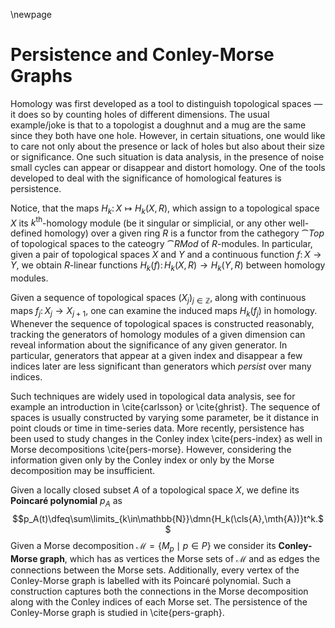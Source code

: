 \newpage
# Persistence and Conley-Morse Graphs
Homology was first developed as a tool to distinguish topological spaces — it does so by counting holes of different dimensions. The usual example/joke is that to a topologist a doughnut and a mug are the same since they both have one hole. However, in certain situations, one would like to care not only about the presence or lack of holes but also about their size or significance. One such situation is data analysis, in the presence of noise small cycles can appear or disappear and distort homology. One of the tools developed to deal with the significance of homological features is persistence.

Notice, that the maps $H_k\colon X\mapsto H_k(X, R)$, which assign to a topological space $X$ its $k^{\text{th}}$-homology module (be it singular or simplicial, or any other well-defined homology) over a given ring $R$ is a functor from the cathegory $\cat{Top}$ of topological spaces to the cateogry $\cat{RMod}$ of $R$-modules. In particular, given a pair of topological spaces $X$ and $Y$ and a continuous function $f\colon X\rightarrow Y$, we obtain $R$-linear functions $H_k(f)\colon H_k(X, R)\rightarrow H_k(Y, R)$ between homology modules.

Given a sequence of topological spaces $(X_j)_{j\in\mathbb{Z}}$, along with continuous maps $f_j\colon X_j\rightarrow X_{j+1}$, one can examine the induced maps $H_k(f_j)$ in homology. Whenever the sequence of topological spaces is constructed reasonably, tracking the generators of homology modules of a given dimension can reveal information about the significance of any given generator. In particular, generators that appear at a given index and disappear a few indices later are less significant than generators which *persist* over many indices.

Such techniques are widely used in topological data analysis, see for example an introduction in \cite{carlsson} or \cite{ghrist}. The sequence of spaces is usually constructed by varying some parameter, be it distance in point clouds or time in time-series data. More recently, persistence has been used to study changes in the Conley index \cite{pers-index} as well in Morse decompositions \cite{pers-morse}. However, considering the information given only by the Conley index or only by the Morse decomposition may be insufficient.

Given a locally closed subset $A$ of a topological space $X$, we define its **Poincaré polynomial** $p_A$ as $$p_A(t)\dfeq\sum\limits_{k\in\mathbb{N}}\dmn{H_k(\cls{A},\mth{A})}t^k.$$ Given a Morse decomposition $\mathcal{M}=\{M_p\mid p\in P\}$ we consider its **Conley-Morse graph**, which has as vertices the Morse sets of $\mathcal{M}$ and as edges the connections between the Morse sets. Additionally, every vertex of the Conley-Morse graph is labelled with its Poincaré polynomial. Such a construction captures both the connections in the Morse decomposition along with the Conley indices of each Morse set. The persistence of the Conley-Morse graph is studied in \cite{pers-graph}.
